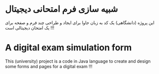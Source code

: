 # شبیه سازی فرم امتحانی دیجیتال
این پروژه (دانشگاهی) یک کد به زبان جاوا برای ایجاد و طراحی چند فرم و صفحه برای یک امتحان دیجیتالی است !!!
# A digital exam simulation form
This (university) project is a code in Java language to create and design some forms and pages for a digital exam !!!
